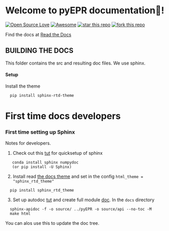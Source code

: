 Welcome to pyEPR documentation:beers:!
===================
[![Open Source Love](https://badges.frapsoft.com/os/v1/open-source.png?v=103)](https://github.com/zlatko-minev/pyEPR)
[![Awesome](https://cdn.rawgit.com/sindresorhus/awesome/d7305f38d29fed78fa85652e3a63e154dd8e8829/media/badge.svg)](https://github.com/zlatko-minev/pyEPR)
[![star this repo](http://githubbadges.com/star.svg?user=zlatko-minev&repo=pyEPR&style=flat)](https://github.com/zlatko-minev/pyEPR)
[![fork this repo](http://githubbadges.com/fork.svg?user=zlatko-minev&repo=pyEPR&style=flat)](https://github.com/zlatko-minev/pyEPR/fork)


Find the docs at [Read the Docs](http://pyepr-docs.readthedocs.io)

## BUILDING THE DOCS


This folder contains the src and resulting doc files. We use sphinx. 

#### Setup 
Install the theme 

```sh
  pip install sphinx-rtd-theme
```



# First time docs developers

### First time setting up Sphinx 

Notes for developers.

1. Check out this [tut](http://www.ittc.ku.edu/kusp/new/howto/sphinx/setup.html) for quicksetup of sphinx  
``` 
   conda install sphinx numpydoc
   (or pip install -U Sphinx)
```

2. Install read [the docs theme](https://github.com/rtfd/sphinx_rtd_theme) and set in the config `html_theme = "sphinx_rtd_theme"`
``` 
  pip install sphinx_rtd_theme
```

3. Set up autodoc [tut](https://medium.com/@eikonomega/getting-started-with-sphinx-autodoc-part-1-2cebbbca5365) and create full module [doc](https://docs-python2readthedocs.readthedocs.io/en/master/code-doc.html). In the `docs` directory 
```
  sphinx-apidoc -f -o source/ ../pyEPR -o source/api --no-toc -M
  make html
```
You can alos use this to update the doc tree.